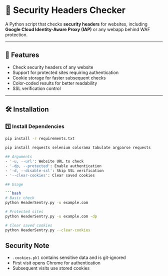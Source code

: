 # 🚀 Security Headers Checker

A Python script that checks **security headers** for websites, including **Google Cloud Identity-Aware Proxy (IAP)** or any webapp behind WAF protection.

---

## 📌 Features

- Check security headers of any website
- Support for protected sites requiring authentication
- Cookie storage for faster subsequent checks
- Color-coded results for better readability
- SSL verification control

---

## 🛠 Installation

### 1️⃣ Install Dependencies
```bash
pip install -r requirements.txt

pip install requests selenium colorama tabulate argparse requests

## Arguments
- '-u, --url': Website URL to check
- '-dp, --protected': Enable authentication
- '-d, --disable-ssl': Skip SSL verification
- '--clear-cookies': Clear saved cookies

## Usage

```bash
# Basic check
python HeaderSentry.py -u example.com

# Protected sites
python HeaderSentry.py -u example.com -dp

# Clear saved cookies
python HeaderSentry.py --clear-cookies
```

## Security Note
- `.cookies.pkl` contains sensitive data and is git-ignored
- First visit opens Chrome for authentication
- Subsequent visits use stored cookies